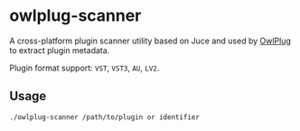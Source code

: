 
# owlplug-scanner

A cross-platform plugin scanner utility based on Juce and used by [OwlPlug](https://github.com/DropSnorz/OwlPlug) to extract plugin metadata.

Plugin format support: `VST`, `VST3`, `AU`, `LV2`.


## Usage

```sh
./owlplug-scanner /path/to/plugin or identifier

```
